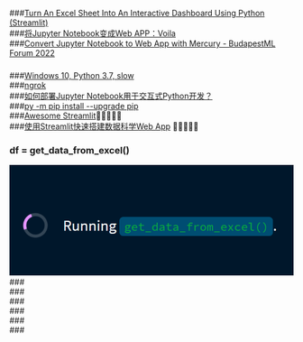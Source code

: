 ###[Turn An Excel Sheet Into An Interactive Dashboard Using Python (Streamlit)](https://www.youtube.com/watch?v=Sb0A9i6d320)  
###[将Jupyter Notebook变成Web APP：Voila](https://zhuanlan.zhihu.com/p/127300044)  
###[Convert Jupyter Notebook to Web App with Mercury - BudapestML Forum 2022](https://www.youtube.com/watch?v=wYq1MV_TNSo)  
###  
###[Windows 10, Python 3.7, slow  ](http://localhost:8888/voila/render/20220910.ipynb?)  
###[ngrok](https://voila.readthedocs.io/en/stable/deploy.html#sharing-voila-applications-with-ngrok)  
###[如何部署Jupyter Notebook用于交互式Python开发？](https://baijiahao.baidu.com/s?id=1686377715515576202&wfr=spider&for=pc)  
###[py -m pip install --upgrade pip](https://pip.pypa.io/en/stable/installation/)  
###[Awesome Streamlit](https://github.com/MarcSkovMadsen/awesome-streamlit)🔴🔴🔴🔴🔴  
###[使用Streamlit快速搭建数据科学Web App](https://zhuanlan.zhihu.com/p/163927661) 🔴🔴🔴🔴🔴  
### df = get_data_from_excel()  
![df = get_data_from_excel()](./images/get_data_from_excel.png)  
###[]()  
###[]()  
###[]()  
###[]()  
###[]()  
###[]()  
